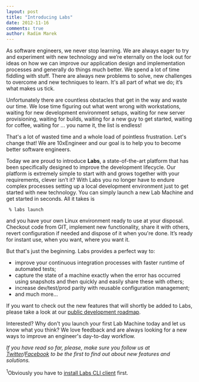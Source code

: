 ```yaml
---
layout: post
title: "Introducing Labs"
date: 2012-11-16
comments: true 
author: Radim Marek
---
```


As software engineers, we never stop learning. We are always eager to try and experiment with new technology and we’re eternally on the look out for ideas on how we can improve our application design and implementation processes and generally do things much better. We spend a lot of time fiddling with stuff. There are always new problems to solve, new challenges to overcome and new techniques to learn. It's all part of what we do; it’s what makes us tick.

Unfortunately there are countless obstacles that get in the way and waste our time. We lose time figuring out what went wrong with workstations, waiting for new development environment setups, waiting for new server provisioning, waiting for builds, waiting for a new guy to get started, waiting for coffee, waiting for ... you name it, the list is endless!

That's a lot of wasted time and a whole load of pointless frustration. Let's change that! We are 10xEngineer and our goal is to help you to become better software engineers.

Today we are proud to introduce **Labs**, a state-of-the-art platform that has been specifically designed to improve the development lifecycle. Our platform is extremely simple to start with and grows together with your requirements, clever isn’t it? With Labs you no longer have to endure complex processes setting up a local development environment just to get started with new technology. You can simply launch a new Lab Machine and get started in seconds. All it takes is

     % labs launch

and you have your own Linux environment ready to use at your disposal. Checkout code from GIT, implement new functionality, share it with others, revert configuration if needed and dispose of it when you're done. It’s ready for instant use, when you want, where you want it.

But that's just the beginning. Labs provides a perfect way to:

* improve your continuous integration processes with faster runtime of automated tests;
* capture the state of a machine exactly when the error has occurred using snapshots and then quickly and easily share these with others;
* increase dev/test/prod parity with reusable configuration management;
* and much more… 

If you want to check out the new features that will shortly be added to Labs, please take a look at our [public development roadmap](https://trello.com/board/10xengineer-labs-roadmap/5097a804d827a91614014c6e).

Interested? Why don't you launch your first Lab Machine today and let us know what you think? We love feedback and are always looking for a new ways to improve an engineer's day-to-day workflow.

_If you have read so far, please, make sure you follow us at [Twitter](http://twitter.com/10xEngineer)/[Facebook](http://www.facebook.com/10xEngineer) to be the first to find out about new features and solutions._

<sup>1</sup>Obviously you have to [install Labs CLI client](http://help.10xengineer.me/entries/22369652-getting-started-with-labs) first.
